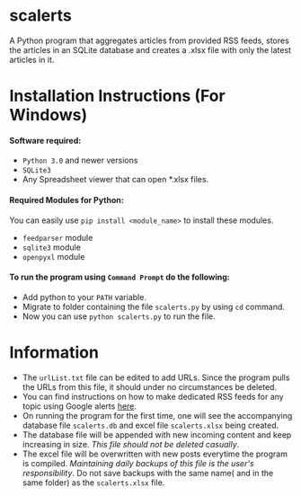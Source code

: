 # scalerts
A Python program that aggregates articles from provided RSS feeds, stores the articles in an SQLite database and creates a .xlsx file with only the latest articles in it. 

# Installation Instructions (For Windows)

#### Software required:
* `Python 3.0` and newer versions
* `SQLite3`
* Any Spreadsheet viewer that can open *.xlsx files.

#### Required Modules for Python:
You can easily use `pip install <module_name>` to install these modules.
* `feedparser` module
* `sqlite3` module
* `openpyxl` module

#### To run the program using `Command Prompt` do the following:
* Add python to your `PATH` variable.
* Migrate to folder containing the file `scalerts.py` by using `cd` command.
* Now you can use `python scalerts.py` to run the file.
 
# Information

* The `urlList.txt` file can be edited to add URLs. Since the program pulls the URLs from this file, it should under no circumstances be deleted.
* You can find instructions on how to make dedicated RSS feeds for any topic using Google alerts [here](https://support.google.com/alerts/?hl=en#4815700).
* On running the program for the first time, one will see the accompanying database file `scalerts.db` and excel file `scalerts.xlsx` being created.
 * The database file will be appended with new incoming content and keep increasing in size. _This file should not be deleted casually_.
 * The excel file will be overwritten with new posts everytime the program is compiled. *Maintaining daily backups of this file is the user's responsibility*. Do not save backups with the same name( and in the same folder) as the `scalerts.xlsx` file.
